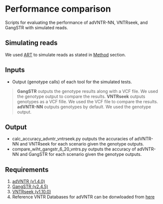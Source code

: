 # Performance comparison
Scripts for evaluating the performance of adVNTR-NN, VNTRseek, and GangSTR with simulated reads.

## Simulating reads
We used [ART](niehs.nih.gov/research/resources/software/biostatistics/art/index.cfm) to simulate reads as stated in [Method](https://doi.org/10.1101/2020.05.25.114082) section.

## Inputs
* Output (genotype calls) of each tool for the simulated tests.

> **GangSTR** outputs the genotype results along with a VCF file. We used the genotype output to compare the results.
**VNTRseek** outputs genotypes as a VCF fille. We used the VCF file to compare the results.
**adVNTR-NN** outputs genotypes by default. We used the genotype output.

## Output
* calc_accuracy_advntr_vntrseek.py outputs the accuracies of adVNTR-NN and VNTRseek for each scenario given the genotype outputs.
* compare_wiht_gangstr_6_20_vntrs.py outputs the accuracy of adVNTR-NN and GangSTR for each scenario given the genotype outputs.

## Requirements
1. [adVNTR (v1.4.0)](https://github.com/mehrdadbakhtiari/adVNTR)
2. [GangSTR (v2.4.5)](https://github.com/gymreklab/GangSTR)
3. [VNTRseek (v1.10.0)](https://github.com/yzhernand/VNTRseek/)
4. Reference VNTR Databases for adVNTR can be donwloaded from [here](https://cseweb.ucsd.edu/~mbakhtia/adVNTR/)
